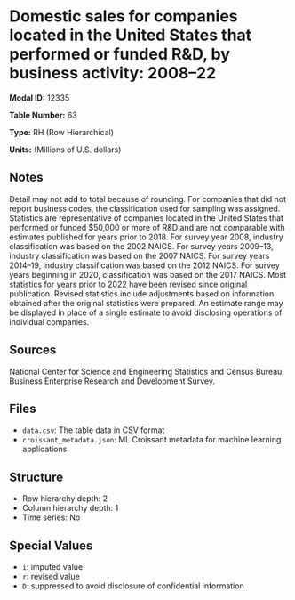 # Domestic sales for companies located in the United States that performed or funded R&D, by business activity: 2008&#8211;22

**Modal ID:** 12335

**Table Number:** 63

**Type:** RH (Row Hierarchical)

**Units:** (Millions of U.S. dollars)

## Notes

Detail may not add to total because of rounding. For companies that did not report business codes, the classification used for sampling was assigned. Statistics are representative of companies located in the United States that performed or funded $50,000 or more of R&D and are not comparable with estimates published for years prior to 2018. For survey year 2008, industry classification was based on the 2002 NAICS. For survey years 2009–13, industry classification was based on the 2007 NAICS. For survey years 2014–19, industry classification was based on the 2012 NAICS. For survey years beginning in 2020, classification was based on the 2017 NAICS. Most statistics for years prior to 2022 have been revised since original publication. Revised statistics include adjustments based on information obtained after the original statistics were prepared. An estimate range may be displayed in place of a single estimate to avoid disclosing operations of individual companies.

## Sources

National Center for Science and Engineering Statistics and Census Bureau, Business Enterprise Research and Development Survey.

## Files

- `data.csv`: The table data in CSV format
- `croissant_metadata.json`: ML Croissant metadata for machine learning applications

## Structure

- Row hierarchy depth: 2
- Column hierarchy depth: 1
- Time series: No

## Special Values

- `i`: imputed value
- `r`: revised value
- `D`: suppressed to avoid disclosure of confidential information
